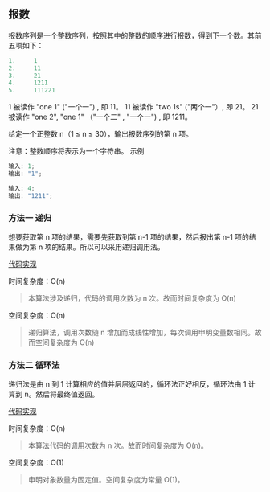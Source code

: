 ## 报数

报数序列是一个整数序列，按照其中的整数的顺序进行报数，得到下一个数。其前五项如下：

```js
1.     1
2.     11
3.     21
4.     1211
5.     111221
```

1 被读作 "one 1" ("一个一") , 即 11。 11 被读作 "two 1s" ("两个一"）, 即 21。 21 被读作 "one 2", "one 1" （"一个二" , "一个一") , 即 1211。

给定一个正整数 n（1 ≤ n ≤ 30），输出报数序列的第 n 项。

注意：整数顺序将表示为一个字符串。 示例

```js
输入: 1;
输出: "1";

输入: 4;
输出: "1211";
```

### 方法一 递归

想要获取第 n 项的结果，需要先获取到第 n-1 项的结果，然后报出第 n-1 项的结果做为第 n 项的结果。所以可以采用递归调用法。

[代码实现](./1.js)

时间复杂度：O(n)​

> 本算法涉及递归，代码的调用次数为 n 次。故而时间复杂度为 O(n)

空间复杂度：O(n)​

> 递归算法，调用次数随 n 增加而成线性增加，每次调用申明变量数相同。故而空间复杂度为 O(n)

### 方法二 循环法

递归法是由 n 到 1 计算相应的值并层层返回的，循环法正好相反，循环法由 1 计算到 n。然后将最终值返回。

[代码实现](./2.js)

时间复杂度：O(n)

> 本算法代码的调用次数为 n 次。故而时间复杂度为 O(n)。

空间复杂度：O(1)

> 申明对象数量为固定值。空间复杂度为常量 O(1)。
